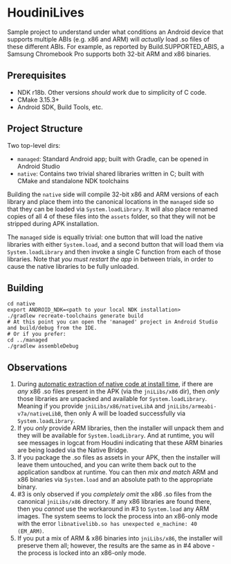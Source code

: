 # HoudiniLives

Sample project to understand under what conditions an Android device that supports multiple ABIs (e.g. x86 and ARM) will _actually_ load .so files of these different ABIs. For example, as reported by Build.SUPPORTED_ABIS, a Samsung Chromebook Pro supports both 32-bit ARM and x86 binaries.

## Prerequisites

- NDK r18b. Other versions _should_ work due to simplicity of C code.
- CMake 3.15.3+
- Android SDK, Build Tools, etc.

## Project Structure

Two top-level dirs:
- `managed`: Standard Android app; built with Gradle, can be opened in Android Studio
- `native`: Contains two trivial shared libraries written in C; built with CMake and standalone NDK toolchains

Building the `native` side will compile 32-bit x86 and ARM versions of each library and place them into the canonical locations in the `managed` side so that they can be loaded via `System.loadLibrary`. It will also place renamed copies of all 4 of these files into the `assets` folder, so that they will not be stripped during APK installation.

The `managed` side is equally trivial: one button that will load the native libraries with either `System.load`, and a second button that will load them via `System.loadLibrary` and then invoke a single C function from each of those libraries. Note that _you must restart the app_ in between trials, in order to cause the native libraries to be fully unloaded.


## Building

```
cd native
export ANDROID_NDK=<path to your local NDK installation>
./gradlew recreate-toolchains generate build
# At this point you can open the 'managed' project in Android Studio and build/debug from the IDE.
# Or if you prefer:
cd ../managed
./gradlew assembleDebug
```

## Observations

1. During [automatic extraction of native code at install time](https://developer.android.com/ndk/guides/abis#aen), if there are _any_ x86 .so files present in the APK (via the `jniLibs/x86` dir), then _only_ those libraries are unpacked and available for `System.loadLibrary`. Meaning if you provide `jniLibs/x86/nativeLibA` and `jniLibs/armeabi-v7a/nativeLibB`, then only A will be loaded successfully via `System.loadLibrary`.
2. If you _only_ provide ARM libraries, then the installer will unpack them and they will be available for `System.loadLibrary`. And at runtime, you will see messages in logcat from Houdini indicating that these ARM binaries are being loaded via the Native Bridge.
3. If you package the .so files as assets in your APK, then the installer will leave them untouched, and you can write them back out to the application sandbox at runtime. You can then _mix and match_ ARM and x86 binaries via `System.load` and an absolute path to the appropriate binary. 
4. #3 is only observed if you _completely omit_ the x86 .so files from the canonical `jniLibs/x86` directory. If any x86 libraries are found there, then you _cannot_ use the workaround in #3 to `System.load` any ARM images. The system seems to lock the process into an x86-only mode with the error `libnativelibb.so has unexpected e_machine: 40 (EM_ARM)`.
5. If you put a mix of ARM & x86 binaries into `jniLibs/x86`, the installer will preserve them all; however, the results are the same as in #4 above - the process is locked into an x86-only mode.
